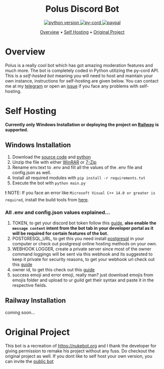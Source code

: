 <h1 align="center">
  Polus Discord Bot
  <br>
</h1>

<p align="center">
  <a href="https://www.python.org/downloads/">
    <img src="https://img.shields.io/pypi/pyversions/py-cord" alt="python version">
  </a>
  <a href="https://pypi.org/project/py-cord/">
     <img alt="py-cord" src="https://img.shields.io/badge/py-cord-blue.svg">
  </a>
  <a href="https://paypal.me/nostorian">
    <img alt="paypal" src="https://img.shields.io/badge/support-me!-red.svg">
  </a>

<p align="center">
  <a href="#overview">Overview</a>
  •
  <a href="#self-hosting">Self Hosting</a>
  •
  <a href="#original-project">Original Project</a>
</p>

# Overview
Polus is a really cool bot which has got amazing moderation features and much more. The bot is completely coded in Python utilizing the py-cord API. This is a *self-hosted bot* meaning you will need to host and maintain your own instance, instructions for self-hosting are given below. You can contact me at my [telegram](https://t.me/nostorian) or open an [issue](https://github.com/Nostorian/Polus-Discord-Bot/issues) if you face any problems with self-hosting.

# Self Hosting
**Currently only Windows Installation or deploying the project on [Railway](https://railway.app) is supported.**
## Windows Installation
1. Download the [source code](https://github.com/Nostorian/Polus-Discord-Bot/archive/refs/heads/main.zip) and [python](https://www.python.org/downloads/)
2. Unzip the file with either [WinRAR](https://www.win-rar.com/) or [7-Zip](https://www.7-zip.org/download.html)
3. Rename env.text to .env and fill all the values of the .env file and config.json as well.
5. Install all required modules with `pip install -r requirements.txt`
6. Execute the bot with `python main.py`

❗ NOTE: If you face an error like `Microsoft Visual C++ 14.0 or greater is required`, install the build tools from [here](https://visualstudio.microsoft.com/visual-cpp-build-tools).
### All .env and config.json values explained...

1. TOKEN, to get your discord bot token follow this [guide](https://www.writebots.com/discord-bot-token/), **also enable the `message content` intent from the bot tab in your developer portal as it will be required for certain features of the bot.**
2. POSTGRESQL_URL, to get this you need install [postgresql](https://www.postgresql.org/) in your computer or check out postgresql online hosting methods on your own.
3. WEBHOOK LOGGER, create a private server since most of the owner command loggings will be sent via this webhook and its suggested to keep it private for security reasons, to get your webhook url check out this [guide](https://support.discord.com/hc/en-us/articles/228383668-Intro-to-Webhooks)
4. owner id, to get this check out this [guide](https://www.remote.tools/remote-work/how-to-find-discord-id)
5. success emoji and error emoji, really man? just download emojis from emojis folder and upload to ur guild get their syntax and paste it in the respective fields.
## Railway Installation
coming soon...

# Original Project
This bot is a recreation of https://nukebot.org and I thank the developer for giving permission to remake his project without any fuss. Do checkout the original project as well. If you dont like to self host your own version, you can invite the [public bot](https://discord.com/oauth2/authorize?client_id=1003543331919376504&permissions=285698135&scope=bot%20applications.commands)

